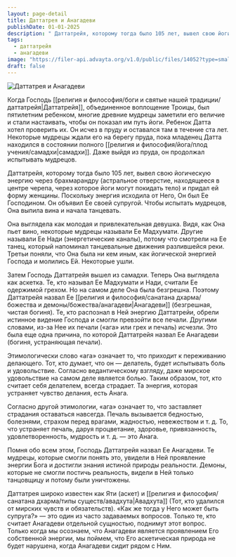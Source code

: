 ```yaml
---
layout: page-detail
title: Даттатрея и Анагадеви
publishDate: 01-01-2025
description: " Даттатрейя, которому тогда было 105 лет, вы­вел свою йогическую энергию через брахмарандру (астральное отверстие, находящееся в центре черепа, через которое йоги могут покидать тело) и придал ей форму женщины. Поскольку энергия исходила от Него, Он был Ее Господином. Он объявил Ее своей су­пругой. Чтобы испытать мудрецов, Она выпила вина и начала танцевать."
tags:
  - даттатрейя
  - анагадеви
image: "https://filer-api.advayta.org/v1.0/public/files/14052?type=small"
draft: false
---
```


![Даттатрея и Анагадеви](https://filer-api.advayta.org/v1.0/public/files/14052?type=medium "Даттатрея и Анагадеви") 

 Когда Господь [[религия и философия/боги и святые нашей традиции/даттатрейя|Даттатрейя]], объединенное вопло­щение Троицы, был пятилетним ребенком, многие древние мудрецы заметили его вели­чие и стали настаивать, чтобы он показал им путь йоги. Ребенок Датта хотел проверить их. Он исчез в пруду и оставался там в течение ста лет. Некоторые мудрецы ждали его на берегу пруда, пока младенец Датта находился в состоянии полного [[религия и философия/йога/плод учения/самадхи|самадхи]]. Даже выйдя из пруда, он продолжал испытывать мудрецов.

 Даттатрейя, которому тогда было 105 лет, вы­вел свою йогическую энергию через брахмарандру (астральное отверстие, находящееся в центре черепа, через которое йоги могут покидать тело) и придал ей форму женщины. Поскольку энергия исходила от Него, Он был Ее Господином. Он объявил Ее своей су­пругой. Чтобы испытать мудрецов, Она выпила вина и начала танцевать.

 Она выглядела как молодая и привлекательная девушка. Видя, как Она пьет вино, некоторые му­дрецы называли Ее Мадхумати. Другие называли Ее Нади (энергетические каналы), потому что смотрели на Ее танец, который напоминал танцевальные дви­жения разлившейся реки. Третьи поняли, что Она была ни кем иным, как йогической энергией Господа и молились Ей. Некоторые ушли.

 Затем Господь Даттатрейя вышел из самадхи. Те­перь Она выглядела как аскетка. Те, кто называл Ее Мадхумати и Нади, считали Ее одержимой грехом. Но на самом деле Она была безгрешна. Поэтому Дат­татрейя назвал Ее [[религия и философия/санатана дхарма/божества и демоны/божества/анагадеви|Анагадеви]] (безгрешная, чистая бо­гиня). Те, кто распознал в Ней энергию Даттатрейи, обрели истинное видение Господа и смогли превзой­ти все печали. Другими словами, из-за Нее их печали («ага» или грех и печаль) исчезли. Это была еще одна причина, по которой Даттатрейя назвал Ее Анагадеви (богиня, устраняющая печали).

 Этимологически слово «ага» означает то, что при­ходит к переживанию делающего. Тот, кто думает, что он — делатель, будет испытывать боль и удоволь­ствие. Согласно ведантическому взгляду, даже мир­ское удовольствие на самом деле является болью. Таким образом, тот, кто считает себя делателем, всег­да страдает. Та энергия, которая устраняет чувство делания, есть Анага.

 Согласно другой этимологии, «ага» означает то, что заставляет страдания оставаться навсегда. Пе­чаль вызывается бедностью, болезнями, страхом перед врагами, жадностью, невежеством и т. д. То, что устраняет печаль, даруя процветание, здоровье, привязанность, удовлетворенность, мудрость и т. д. — это Анага.

 Помня обо всем этом, Господь Даттатрейя назвал Ее Анагадеви. Те мудрецы, которые смогли понять это, увидели в Ней проявление энергии Бога и до­стигли знания истиной природы реальности. Демо­ны, которые не смогли постичь реальность, видели в Ней только танцовщицу и потому были уничтожены.

 Даттатрея широко известен как Яти (аскет) и [[религия и философия/санатана дхарма/типы существ/авадхута|Авадхута]] (Тот, кто удалился от мирских чувств и обязательств). «Как же тогда у Него может быть супруга?» — это один из часто задаваемых вопро­сов. Только те, кто считает Анагадеви отдельной сущностью, поднимут этот вопрос. Только когда мы осознаем, что Анагадеви является проявлением Его собственной энергии, мы поймем, что Его аскетиче­ская природа не будет нарушена, когда Анагадеви сидит рядом с Ним.
  
  
